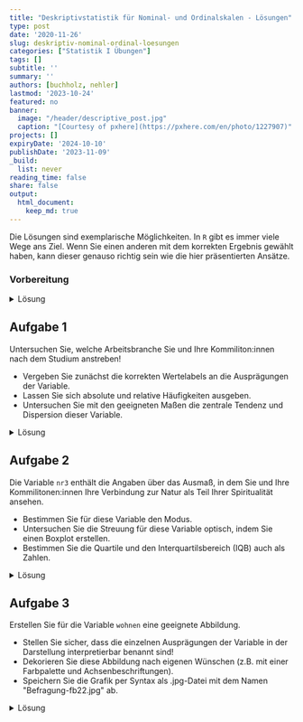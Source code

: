 ```yaml
---
title: "Deskriptivstatistik für Nominal- und Ordinalskalen - Lösungen" 
type: post
date: '2020-11-26' 
slug: deskriptiv-nominal-ordinal-loesungen
categories: ["Statistik I Übungen"] 
tags: [] 
subtitle: ''
summary: '' 
authors: [buchholz, nehler] 
lastmod: '2023-10-24'
featured: no
banner:
  image: "/header/descriptive_post.jpg"
  caption: "[Courtesy of pxhere](https://pxhere.com/en/photo/1227907)"
projects: []
expiryDate: '2024-10-10'
publishDate: '2023-11-09'
_build:
  list: never
reading_time: false
share: false
output:
  html_document:
    keep_md: true
---
```


Die Lösungen sind exemplarische Möglichkeiten. In `R` gibt es immer viele Wege ans Ziel. Wenn Sie einen anderen mit dem korrekten Ergebnis gewählt haben, kann dieser genauso richtig sein wie die hier präsentierten Ansätze.

### Vorbereitung

<details><summary>Lösung</summary>

Laden Sie zunächst den Datensatz `fb22` von der pandar-Website herunter und dann ein.


```r
load(url('https://pandar.netlify.app/daten/fb22.rda'))   # Daten laden
```

Die Bedeutung der einzelnen Variablen und ihre Antwortkategorien können Sie dem Dokument [Variablenübersicht](/lehre/statistik-i/variablen.pdf) entnehmen.

Verschaffen Sie sich nun einen Überblick über den Datensatz:


```r
dim(fb22)
```

```
## [1] 159  36
```

```r
str(fb22)
```

```
## 'data.frame':	159 obs. of  36 variables:
##  $ prok1  : int  1 4 3 1 2 2 2 3 2 4 ...
##  $ prok2  : int  3 3 3 3 1 4 2 1 3 3 ...
##  $ prok3  : int  4 2 2 4 4 2 3 2 2 2 ...
##  $ prok4  : int  2 4 4 NA 3 2 2 3 3 4 ...
##  $ prok5  : int  3 1 2 4 2 3 3 3 4 2 ...
##  $ prok6  : int  4 4 4 3 1 2 2 3 2 4 ...
##  $ prok7  : int  3 2 2 4 2 3 3 3 3 3 ...
##  $ prok8  : int  3 4 3 4 4 2 3 3 4 2 ...
##  $ prok9  : int  1 4 4 2 1 1 2 2 3 4 ...
##  $ prok10 : int  3 4 3 2 1 3 1 4 1 4 ...
##  $ nr1    : int  1 1 4 2 1 1 1 5 2 1 ...
##  $ nr2    : int  3 2 5 4 5 4 3 5 4 4 ...
##  $ nr3    : int  5 1 5 4 1 3 3 5 5 4 ...
##  $ nr4    : int  4 2 5 4 2 4 4 5 3 5 ...
##  $ nr5    : int  4 2 5 4 2 3 4 5 4 4 ...
##  $ nr6    : int  3 1 5 3 2 1 1 5 2 4 ...
##  $ lz     : num  5.4 6 3 6 3.2 5.8 4.2 NA 5.4 4.6 ...
##  $ extra  : num  2.75 3.75 4.25 4 2.5 3 2.75 3.5 4.75 5 ...
##  $ vertr  : num  3.75 4.75 4.5 4.75 4.75 3 3.25 5 4.5 4.5 ...
##  $ gewis  : num  4.25 2.75 3.75 4.25 5 4.25 4 4.75 4.5 3 ...
##  $ neuro  : num  4.25 5 4 2.25 3.75 3.25 3 3.5 4 4.5 ...
##  $ intel  : num  4.75 4 5 4.75 3.5 3 4 4 5 4.25 ...
##  $ nerd   : num  2.67 4 4.33 3.17 4.17 ...
##  $ grund  : chr  "Interesse" "Allgemeines Interesse schon seit der Kindheit" "menschliche Kognition wichtig und rätselhaft; Interesse für Psychoanalyse; Schnittstelle zur Linguistik" "Psychoanalyse, Hilfsbereitschaft, Lebenserfahrung" ...
##  $ fach   : num  5 4 1 4 2 NA 1 4 3 4 ...
##  $ ziel   : num  2 2 3 2 2 NA 1 2 2 2 ...
##  $ lerntyp: num  1 1 1 1 1 NA 3 2 3 1 ...
##  $ geschl : int  1 2 2 2 1 NA 2 1 1 1 ...
##  $ job    : int  1 2 1 1 1 NA 2 1 1 1 ...
##  $ ort    : int  1 1 1 2 2 NA 2 1 1 1 ...
##  $ ort12  : int  1 1 1 1 1 NA 1 1 1 1 ...
##  $ wohnen : num  2 2 3 4 2 NA 2 1 1 3 ...
##  $ uni1   : num  0 0 0 0 0 0 0 1 1 1 ...
##  $ uni2   : num  1 1 0 1 1 0 0 1 1 1 ...
##  $ uni3   : num  0 0 0 0 0 0 0 1 1 1 ...
##  $ uni4   : num  0 0 1 0 0 0 0 0 0 0 ...
```

Der Datensatz besteht aus 159 Zeilen (Beobachtungen) und 36 Spalten (=Variablen).

</details>



## Aufgabe 1

Untersuchen Sie, welche Arbeitsbranche Sie und Ihre Kommiliton:innen nach dem Studium anstreben!  

* Vergeben Sie zunächst die korrekten Wertelabels an die Ausprägungen der Variable.  
* Lassen Sie sich absolute und relative Häufigkeiten ausgeben.  
* Untersuchen Sie mit den geeigneten Maßen die zentrale Tendenz und Dispersion dieser Variable.  


<details><summary>Lösung</summary>

**Faktor erstellen**


```r
fb22$ziel <- factor(fb22$ziel,
                        levels = 1:4,
                        labels = c("Wirtschaft", "Therapie", "Forschung", "Andere"))
levels(fb22$ziel)
```

```
## [1] "Wirtschaft" "Therapie"   "Forschung"  "Andere"
```

**Absolute und relative Häufigkeiten anfordern**  


```r
table(fb22$ziel)              # absolut
```

```
## 
## Wirtschaft   Therapie  Forschung     Andere 
##         20         80         32         17
```

```r
prop.table(table(fb22$ziel))  # relativ
```

```
## 
## Wirtschaft   Therapie  Forschung     Andere 
##  0.1342282  0.5369128  0.2147651  0.1140940
```

**Zentrale Tendenz und Dispersion für nominalskalierte Variablen: Modus, relativer Informationsgehalt**


```r
# Modus
which.max(table(fb22$ziel))
```

```
## Therapie 
##        2
```


```r
#relativer Informationsgehalt
hj <- prop.table(table(fb22$ziel))  # hj erstellen
ln_hj <- log(hj)                    # Logarithmus bestimmen
summand <- ln_hj * hj               # Berechnung fuer jede Kategorie
summe <- sum(summand)               # Gesamtsumme
k <- length(hj)                     # Anzahl Kategorien bestimmen
relInf <- -1/log(k) * summe         # Relativer Informationsgehalt
relInf
```

```
## [1] 0.8522699
```

Der Modus der Variable lautet Therapie - die meisten Ihres Jahrgangs (*n* = 80 bzw. 53.69%) streben einen Job in diesem Bereich an. Der relative Informationsgehalt der Variable beträgt 0.85. Sie sehen hier, dass wir im Code einen kleinen Unterschied zum Tutorial eingebaut haben. Die Anzahl der Kategorien wird nicht mehr durch `dim(tab)` sondern durch `length(hj)` bestimmt. Das Resultat ist nicht verschieden - die Anzahl der Kategorien wird gezählt. Wir wollen somit aber nochmal deutlich machen, dass es in `R` immer sehr viele Wege zu einem Ziel geben kann.

</details>



## Aufgabe 2

Die Variable `nr3` enthält die Angaben über das Ausmaß, in dem Sie und Ihre Kommilitonen:innen Ihre Verbindung zur Natur als Teil Ihrer Spiritualität ansehen.

* Bestimmen Sie für diese Variable den Modus.     
* Untersuchen Sie die Streuung für diese Variable optisch, indem Sie einen Boxplot erstellen.  
* Bestimmen Sie die Quartile und den Interquartilsbereich (IQB) auch als Zahlen.

<details><summary>Lösung</summary>

**Modus**


```r
which.max(table(fb22$nr3))
```

```
## 3 
## 3
```

**Häufigkeiten**


```r
table(fb22$nr3)
```

```
## 
##  1  2  3  4  5 
## 19 28 47 40 23
```

```r
prop.table(table(fb22$nr3))
```

```
## 
##         1         2         3         4         5 
## 0.1210191 0.1783439 0.2993631 0.2547771 0.1464968
```

Der Modus der Variable "nr3" beträgt 3, d.h. diese Antwortkategorie wurde am häufigsten genannt (*n* = 47 bzw. 29.94%).

**Boxplot**


```r
boxplot(fb22$nr3)
```

![](/lehre/statistik-i/deskriptiv-nominal-ordinal-loesungen_files/figure-html/unnamed-chunk-9-1.png)<!-- -->

**Quartile**


```r
quantile(fb22$nr3, c(.25,.5,.75), na.rm=T)
```

```
## 25% 50% 75% 
##   2   3   4
```

Der Median beträgt 3. Das 1. und 3. Quartil betragen 2 bzw. 4. Folglich sind die Grenzen des Interquartilsbereich (IQB) 2 und 4. Der Interquartilsabstand (IQA) beträgt 2.

</details>


## Aufgabe 3

Erstellen Sie für die Variable `wohnen` eine geeignete Abbildung.   

* Stellen Sie sicher, dass die einzelnen Ausprägungen der Variable in der Darstellung interpretierbar benannt sind!  
* Dekorieren Sie diese Abbildung nach eigenen Wünschen (z.B. mit einer Farbpalette und Achsenbeschriftungen).
* Speichern Sie die Grafik per Syntax als .jpg-Datei mit dem Namen "Befragung-fb22.jpg" ab.

<details><summary>Lösung</summary>

**Faktor erstellen**


```r
fb22$wohnen <- factor(fb22$wohnen, 
                      levels = 1:4, 
                      labels = c("WG", "bei Eltern", "alleine", "sonstiges"))
```

**Default Darstellung und überarbeitete Grafik**

Um die Vergleichbarkeit zu erhöhen, wird im folgenden Code ein kleiner Trick angewendet. Die beiden Histogramme sollten am besten gleichzeitig unter **Plots** angezeigt werden. Durch die verwendete Funktion `par()` kann man verschiedene Plots gemeinsam in einem Fenster zeichnen. Das Argument bestimmt dabei, dass es eine Zeile und zwei Spalten für die Plots gibt.


```r
par(mfrow=c(1,2))

# Default
barplot(table(fb22$wohnen))

# Überarbeitet
barplot(
  # wichtig: Funktion auf Häufigkeitstabelle, nicht die Variable selbst anwenden:
  table(fb22$wohnen),                               
  # aussagekräftiger Titel, inkl. Zeilenumbruch ("\n") 
  main = "Befragung Erstis im WS 20/21:\nAktuelle Wohnsituation", 
  # y-Achsen-Beschriftung:
  ylab = "Häufigkeit",
  # Farben aus einer Farbpalette:
  col = rainbow(10),
  # Platz zwischen Balken minimieren:
  space = 0.1,
  # graue Umrandungen der Balken:
  border = "grey2",
  # Unterscheidlich dichte Schattierungen (statt Füllung) für die vier Balken:
  density = c(50, 75, 25, 50),
  # Richtung, in dem die Schattierung in den vier Balken verläuft
  angle = c(-45, 0, 45, 90),
  # Schriftausrichtung der Achsen horizontal:
  las=2,
  #y-Achse erweitern, sodass mehr Platz zum Titel bleibt:
  ylim = c(0,60))
```

![](/lehre/statistik-i/deskriptiv-nominal-ordinal-loesungen_files/figure-html/unnamed-chunk-12-1.png)<!-- -->

**Speichern (per Syntax)**


```r
jpeg("Befragung-fb22.jpg", width=20, height=10, units="cm", res=200)
barplot(
  table(fb22$wohnen),                               
  main = "Befragung Erstis im WS 21/22:\nAktuelle Wohnsituation", 
  ylab = "Häufigkeit",
  col = rainbow(10),
  space = 0.1,
  border = "grey2",
  density = c(50,75,25,50),
  angle = c(-45,0,45,90),
  las=2,
  ylim = c(0,60))
dev.off()
```

Im Arbeitsverzeichnis sollte die Datei nun vorliegen.

</details>



